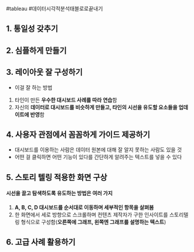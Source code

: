 #tableau #데이터시각적분석태블로로끝내기

## 1. 통일성 갖추기

## 2. 심플하게 만들기

## 3. 레이아웃 잘 구성하기
- 이걸 잘 하는 방법
1. 타인이 만든 **우수한 대시보드 사례를 따라 연습**함
2. 자신의 **데이터로 대시보드를 비슷하게 만들고, 타인의 시선을 유도할 요소들을 업데이트에 반영**함

## 4. 사용자 관점에서 꼼꼼하게 가이드 제공하기
- 대시보드를 이용하는 사람은 데이터 원본에 대해 잘 알지 못하는 사람도 있을 것
- 어떤 걸 클릭하면 어떤 기능이 있다를 간단하게 알려주는 텍스트를 넣을 수 있다

## 5. 스토리 텔링 적용한 화면 구상

#### 시선을 끌고 탐색하도록 유도하는 방법은 여러 가지
1. **A, B, C, D 대시보드를 순서대로 이동하며 세부적인 항목을 살펴봄**
2. 한 화면에서 세로 방향으로 스크롤하며 컨텐츠 제작자가 구한 인사이트를 스토리텔링 형식으로 구성함(**오른쪽에 그래프, 왼쪽엔 그래프를 설명하는 텍스트**)

## 6. 고급 사례 활용하기